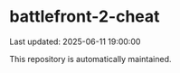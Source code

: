 # battlefront-2-cheat

Last updated: 2025-06-11 19:00:00

This repository is automatically maintained.

